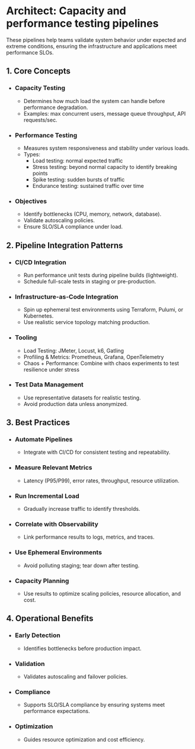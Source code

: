 # Architect: Capacity and performance testing pipelines

These pipelines help teams validate system behavior under expected and extreme conditions, ensuring the infrastructure and applications meet performance SLOs.

## 1. Core Concepts
- ### Capacity Testing
	- Determines how much load the system can handle before performance degradation.
	- Examples: max concurrent users, message queue throughput, API requests/sec.
- ### Performance Testing
	- Measures system responsiveness and stability under various loads.
	- Types:
		- Load testing: normal expected traffic
		- Stress testing: beyond normal capacity to identify breaking points
		- Spike testing: sudden bursts of traffic
		- Endurance testing: sustained traffic over time
- ### Objectives
	- Identify bottlenecks (CPU, memory, network, database).
	- Validate autoscaling policies.
	- Ensure SLO/SLA compliance under load.
## 2. Pipeline Integration Patterns
- ### CI/CD Integration
	- Run performance unit tests during pipeline builds (lightweight).
	- Schedule full-scale tests in staging or pre-production.
- ### Infrastructure-as-Code Integration
	- Spin up ephemeral test environments using Terraform, Pulumi, or Kubernetes.
	- Use realistic service topology matching production.
- ### Tooling
	- Load Testing: JMeter, Locust, k6, Gatling
	- Profiling & Metrics: Prometheus, Grafana, OpenTelemetry
	- Chaos + Performance: Combine with chaos experiments to test resilience under stress
- ### Test Data Management
	- Use representative datasets for realistic testing.
	- Avoid production data unless anonymized.
## 3. Best Practices
- ### Automate Pipelines
	- Integrate with CI/CD for consistent testing and repeatability.
- ### Measure Relevant Metrics
	- Latency (P95/P99), error rates, throughput, resource utilization.
- ### Run Incremental Load
	- Gradually increase traffic to identify thresholds.
- ### Correlate with Observability
	- Link performance results to logs, metrics, and traces.
- ### Use Ephemeral Environments
	- Avoid polluting staging; tear down after testing.
- ### Capacity Planning
	- Use results to optimize scaling policies, resource allocation, and cost.
## 4. Operational Benefits
- ### Early Detection
	- Identifies bottlenecks before production impact.
- ### Validation
	- Validates autoscaling and failover policies.
- ### Compliance
	- Supports SLO/SLA compliance by ensuring systems meet performance expectations.
- ### Optimization
	- Guides resource optimization and cost efficiency.
